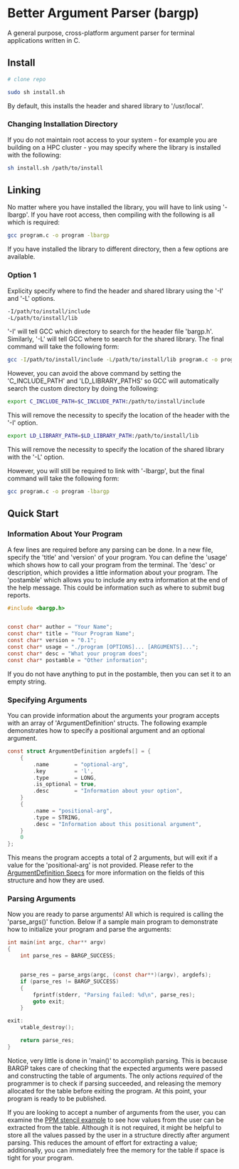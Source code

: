 # Better Argument Parser (bargp)

A general purpose, cross-platform argument parser for terminal applications written in C.

## Install
```sh
# clone repo

sudo sh install.sh
```
By default, this installs the header and shared library to '/usr/local'.

### Changing Installation Directory
If you do not maintain root access to your system - for example you are building on a HPC cluster - you may specify where the library is installed with the following:
```sh
sh install.sh /path/to/install
```

## Linking
No matter where you have installed the library, you will have to link using '-lbargp'. If you have root access, then compiling with the following is all which is required:
```sh
gcc program.c -o program -lbargp
```

If you have installed the library to different directory, then a few options are available.

### Option 1
Explicity specify where to find the header and shared library using the '-I' and '-L' options.
```sh
-I/path/to/install/include
-L/path/to/install/lib
```
'-I' will tell GCC which directory to search for the header file 'bargp.h'. Similarly, '-L' will tell GCC where to search for the shared library. The final command will take the following form:
```sh
gcc -I/path/to/install/include -L/path/to/install/lib program.c -o program
```

However, you can avoid the above command by setting the 'C_INCLUDE_PATH' and 'LD_LIBRARY_PATHS' so GCC will automatically search the custom directory by doing the following:
```sh
export C_INCLUDE_PATH=$C_INCLUDE_PATH:/path/to/install/include
```
This will remove the necessity to specify the location of the header with the '-I' option.

```sh
export LD_LIBRARY_PATH=$LD_LIBRARY_PATH:/path/to/install/lib
```
This will remove the necessity to specify the location of the shared library with the '-L' option.

However, you will still be required to link with '-lbargp', but the final command will take the following form:
```sh
gcc program.c -o program -lbargp
```

## Quick Start
### Information About Your Program
A few lines are required before any parsing can be done. In a new file, specify the 'title' and 'version' of your program. You can define the 'usage' which shows how to call your program from the terminal. The 'desc' or description, which provides a little information about your program. The 'postamble' which allows you to include any extra information at the end of the help message. This could be information such as where to submit bug reports.
```c
#include <bargp.h>


const char* author = "Your Name";
const char* title = "Your Program Name";
const char* version = "0.1";
const char* usage = "./program [OPTIONS]... [ARGUMENTS]...";
const char* desc = "What your program does";
const char* postamble = "Other information";
```
If you do not have anything to put in the postamble, then you can set it to an empty string.

### Specifying Arguments
You can provide information about the arguments your program accepts with an array of 'ArgumentDefinition' structs. The following example demonstrates how to specify a positional argument and an optional argument.
```c
const struct ArgumentDefinition argdefs[] = {
    {
        .name        = "optional-arg",
        .key         = 'l',
        .type        = LONG,
        .is_optional = true,
        .desc        = "Information about your option",
    }
    {
        .name = "positional-arg",
        .type = STRING,
        .desc = "Information about this positional argument",
    }
    0
};
```
This means the program accepts a total of 2 arguments, but will exit if a value for the 'positional-arg' is not provided. Please refer to the [ArgumentDefinition Specs]() for more information on the fields of this structure and how they are used.

### Parsing Arguments
Now you are ready to parse arguments! All which is required is calling the 'parse_args()' function. Below if a sample main program to demonstrate how to initialize your program and parse the arguments:
```c
int main(int argc, char** argv)
{
    int parse_res = BARGP_SUCCESS;


    parse_res = parse_args(argc, (const char**)(argv), argdefs);
    if (parse_res != BARGP_SUCCESS)
    {
        fprintf(stderr, "Parsing failed: %d\n", parse_res);
        goto exit;
    }

exit:
    vtable_destroy();

    return parse_res;
}
```
Notice, very little is done in 'main()' to accomplish parsing. This is because BARGP takes care of checking that the expected arguments were passed and constructing the table of arguments. The only actions *required* of the programmer is to check if parsing succeeded, and releasing the memory allocated for the table before exiting the program. At this point, your program is ready to be published.

If you are looking to accept a number of arguments from the user, you can examine the [PPM stencil example](./examples/ppm.c) to see how values from the user can be extracted from the table. Although it is not required, it might be helpful to store all the values passed by the user in a structure directly after argument parsing. This reduces the amount of effort for extracting a value; additionally, you can immediately free the memory for the table if space is tight for your program.
